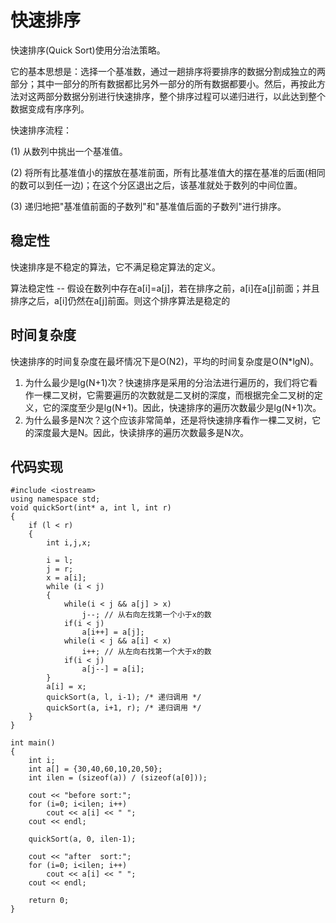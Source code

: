 # 快速排序
快速排序(Quick Sort)使用分治法策略。

它的基本思想是：选择一个基准数，通过一趟排序将要排序的数据分割成独立的两部分；其中一部分的所有数据都比另外一部分的所有数据都要小。然后，再按此方法对这两部分数据分别进行快速排序，整个排序过程可以递归进行，以此达到整个数据变成有序序列。

快速排序流程：

(1) 从数列中挑出一个基准值。

(2) 将所有比基准值小的摆放在基准前面，所有比基准值大的摆在基准的后面(相同的数可以到任一边)；在这个分区退出之后，该基准就处于数列的中间位置。

(3) 递归地把"基准值前面的子数列"和"基准值后面的子数列"进行排序。

## 稳定性
快速排序是不稳定的算法，它不满足稳定算法的定义。

算法稳定性 -- 假设在数列中存在a[i]=a[j]，若在排序之前，a[i]在a[j]前面；并且排序之后，a[i]仍然在a[j]前面。则这个排序算法是稳定的
## 时间复杂度
快速排序的时间复杂度在最坏情况下是O(N2)，平均的时间复杂度是O(N*lgN)。

1. 为什么最少是lg(N+1)次？快速排序是采用的分治法进行遍历的，我们将它看作一棵二叉树，它需要遍历的次数就是二叉树的深度，而根据完全二叉树的定义，它的深度至少是lg(N+1)。因此，快速排序的遍历次数最少是lg(N+1)次。
2. 为什么最多是N次？这个应该非常简单，还是将快速排序看作一棵二叉树，它的深度最大是N。因此，快读排序的遍历次数最多是N次。

## 代码实现
```
#include <iostream>
using namespace std;
void quickSort(int* a, int l, int r)
{
    if (l < r)
    {
        int i,j,x;

        i = l;
        j = r;
        x = a[i];
        while (i < j)
        {
            while(i < j && a[j] > x)
                j--; // 从右向左找第一个小于x的数
            if(i < j)
                a[i++] = a[j];
            while(i < j && a[i] < x)
                i++; // 从左向右找第一个大于x的数
            if(i < j)
                a[j--] = a[i];
        }
        a[i] = x;
        quickSort(a, l, i-1); /* 递归调用 */
        quickSort(a, i+1, r); /* 递归调用 */
    }
}

int main()
{
    int i;
    int a[] = {30,40,60,10,20,50};
    int ilen = (sizeof(a)) / (sizeof(a[0]));

    cout << "before sort:";
    for (i=0; i<ilen; i++)
        cout << a[i] << " ";
    cout << endl;

    quickSort(a, 0, ilen-1);

    cout << "after  sort:";
    for (i=0; i<ilen; i++)
        cout << a[i] << " ";
    cout << endl;

    return 0;
}
```
